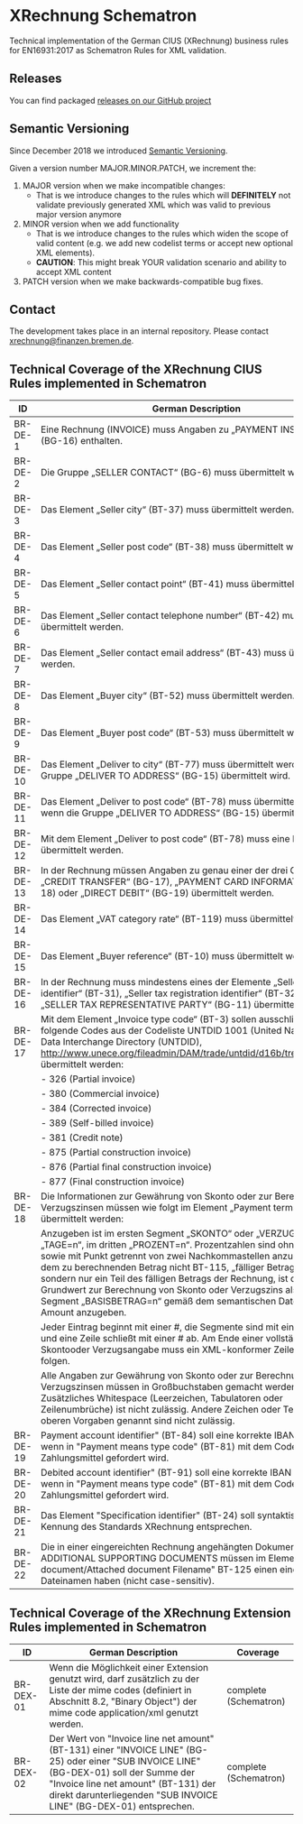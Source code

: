 # XRechnung Schematron

Technical implementation of the German CIUS (XRechnung) business rules for EN16931:2017 as Schematron Rules for XML validation.

## Releases

You can find packaged [releases on our GitHub project](https://github.com/itplr-kosit/xrechnung-schematron/releases)

## Semantic Versioning

Since December 2018 we introduced [Semantic Versioning](https://semver.org/spec/v2.0.0.html).

Given a version number MAJOR.MINOR.PATCH, we increment the:

1. MAJOR version when we make incompatible changes:
    * That is we introduce changes to the rules which will **DEFINITELY** not validate previously generated XML which was valid to previous major version anymore
1. MINOR version when we add functionality
    * That is we introduce changes to the rules which widen the scope of valid content (e.g. we add new codelist terms or accept new optional XML elements).
    * **CAUTION**: This might break YOUR validation scenario and ability to accept XML content
1. PATCH version when we make backwards-compatible bug fixes.

## Contact

The development takes place in an internal repository. Please contact xrechnung@finanzen.bremen.de.

## Technical Coverage of the XRechnung CIUS Rules implemented in Schematron

ID | German Description | Coverage
--- | --- | ---
BR-DE-1 | Eine Rechnung (INVOICE) muss Angaben zu „PAYMENT INSTRUCTIONS“ (BG-16) enthalten. | complete (Schematron)
BR-DE-2 | Die Gruppe „SELLER CONTACT“ (BG-6) muss übermittelt werden. | complete (Schematron)
BR-DE-3 | Das Element „Seller city“ (BT-37) muss übermittelt werden. | complete (Schematron)
BR-DE-4 | Das Element „Seller post code“ (BT-38) muss übermittelt werden. | complete (Schematron)
BR-DE-5 | Das Element „Seller contact point“ (BT-41) muss übermittelt werden. | complete (Schematron)
BR-DE-6 | Das Element „Seller contact telephone number“ (BT-42) muss übermittelt werden. | complete (Schematron)
BR-DE-7 | Das Element „Seller contact email address“ (BT-43) muss übermittelt werden. | complete (Schematron)
BR-DE-8 | Das Element „Buyer city“ (BT-52) muss übermittelt werden. | complete (Schematron)
BR-DE-9 | Das Element „Buyer post code“ (BT-53) muss übermittelt werden. | complete (Schematron)
BR-DE-10 | Das Element „Deliver to city“ (BT-77) muss übermittelt werden, wenn die Gruppe „DELIVER TO ADDRESS“ (BG-15) übermittelt wird. | complete (Schematron)
BR-DE-11 | Das Element „Deliver to post code“ (BT-78) muss übermittelt werden, wenn die Gruppe „DELIVER TO ADDRESS“ (BG-15) übermittelt wird. | complete (Schematron)
BR-DE-12 | Mit dem Element „Deliver to post code“ (BT-78) muss eine Postleitzahl übermittelt werden. | none
BR-DE-13 | In der Rechnung müssen Angaben zu genau einer der drei Gruppen „CREDIT TRANSFER“ (BG-17), „PAYMENT CARD INFORMATION“ (BG-18) oder „DIRECT DEBIT“ (BG-19) übermittelt werden. | complete (Schematron)
BR-DE-14 | Das Element „VAT category rate“ (BT-119) muss übermittelt werden. | complete (Schematron)
BR-DE-15 | Das Element „Buyer reference“ (BT-10) muss übermittelt werden. | complete (Schematron)
BR-DE-16 | In der Rechnung muss mindestens eines der Elemente „Seller VAT identifier“ (BT-31), „Seller tax registration identifier“ (BT-32) oder „SELLER TAX REPRESENTATIVE PARTY“ (BG-11) übermittelt werden. | complete (Schematron) |
BR-DE-17 | Mit dem Element „Invoice type code“ (BT-3) sollen ausschließlich folgende Codes aus der Codeliste UNTDID 1001 (United Nations Trade Data Interchange Directory (UNTDID), http://www.unece.org/fileadmin/DAM/trade/untdid/d16b/tred/tredi2.htm) übermittelt werden: | complete (Schematron)
| | - 326 (Partial invoice) | |
| | - 380 (Commercial invoice) | |
| | - 384 (Corrected invoice) | |
| | - 389 (Self-billed invoice) | |
| | - 381 (Credit note) | |
| | - 875 (Partial construction invoice) | |
| | - 876 (Partial final construction invoice)| |
| | - 877 (Final construction invoice) | |
BR-DE-18 | Die Informationen zur Gewährung von Skonto oder zur Berechnung von Verzugszinsen müssen wie folgt im Element „Payment terms“ (BT-20) übermittelt werden: | complete (Schematron)
| | Anzugeben ist im ersten Segment „SKONTO“ oder „VERZUG“, im zweiten „TAGE=n“, im dritten „PROZENT=n“. Prozentzahlen sind ohne Vorzeichen sowie mit Punkt getrennt von zwei Nachkommastellen anzugeben. Liegt dem zu berechnenden Betrag nicht BT-115, „fälliger Betrag“ zugrunde, sondern nur ein Teil des fälligen Betrags der Rechnung, ist der Grundwert zur Berechnung von Skonto oder Verzugszins als viertes Segment „BASISBETRAG=n“ gemäß dem semantischen Datentypen Amount anzugeben. | 
| | Jeder Eintrag beginnt mit einer #, die Segmente sind mit einer # getrennt und eine Zeile schließt mit einer # ab. Am Ende einer vollständigen Skontooder Verzugsangabe muss ein XML-konformer Zeilenumbruch folgen. |
| | Alle Angaben zur Gewährung von Skonto oder zur Berechnung von Verzugszinsen müssen in Großbuchstaben gemacht werden. Zusätzliches Whitespace (Leerzeichen, Tabulatoren oder Zeilenumbrüche) ist nicht zulässig. Andere Zeichen oder Texte als in den oberen Vorgaben genannt sind nicht zulässig. |
| BR-DE-19 | Payment account identifier" (BT-84) soll eine korrekte IBAN enthalten, wenn in "Payment means type code" (BT-81) mit dem Code 58 SEPA als Zahlungsmittel gefordert wird. | complete (Schematron) |
| BR-DE-20 | Debited account identifier" (BT-91) soll eine korrekte IBAN enthalten, wenn in "Payment means type code" (BT-81) mit dem Code 59 SEPA als Zahlungsmittel gefordert wird. | complete (Schematron) |
| BR-DE-21 | Das Element "Specification identifier" (BT-24) soll syntaktisch der Kennung des Standards XRechnung entsprechen. | complete (Schematron) | 
| BR-DE-22 | Die in einer eingereichten Rechnung angehängten Dokumente in BG-24 ADDITIONAL SUPPORTING DOCUMENTS müssen im Element "Attached document/Attached document Filename" BT-125 einen eindeutigen Dateinamen haben (nicht case-sensitiv). | complete (Schematron) |

## Technical Coverage of the XRechnung Extension Rules implemented in Schematron

ID | German Description | Coverage
--- | --- | ---
BR-DEX-01 | Wenn die Möglichkeit einer Extension genutzt wird, darf zusätzlich zu der Liste der mime codes (definiert in Abschnitt 8.2, "Binary Object") der mime code application/xml genutzt werden. | complete (Schematron)
BR-DEX-02 | Der Wert von "Invoice line net amount" (BT-131) einer "INVOICE LINE" (BG-25) oder einer "SUB INVOICE LINE" (BG-DEX-01) soll der Summe der "Invoice line net amount" (BT-131) der direkt darunterliegenden "SUB INVOICE LINE" (BG-DEX-01) entsprechen. | complete (Schematron)
